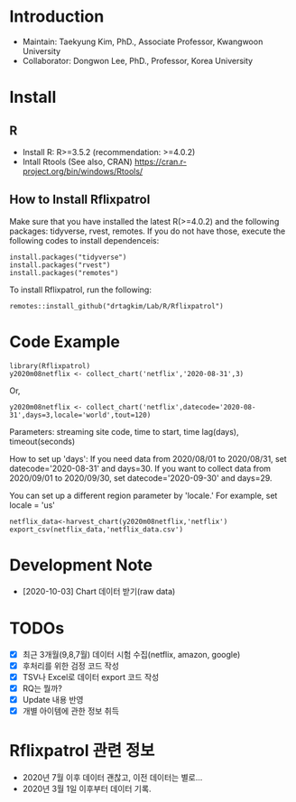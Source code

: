 # Introduction
- Maintain: Taekyung Kim, PhD., Associate Professor, Kwangwoon University
- Collaborator: Dongwon Lee, PhD., Professor, Korea University

# Install
## R
* Install R: R>=3.5.2 (recommendation: >=4.0.2)
* Intall Rtools (See also, CRAN) https://cran.r-project.org/bin/windows/Rtools/

## How to Install Rflixpatrol

Make sure that you have installed the latest R(>=4.0.2) and the following packages: tidyverse, rvest, remotes. If you do not have those, execute the following codes to install dependenceis:

```
install.packages("tidyverse")
install.packages("rvest")
install.packages("remotes")
```

To install Rflixpatrol, run the following:

```
remotes::install_github("drtagkim/Lab/R/Rflixpatrol")
```

# Code Example

```{r}
library(Rflixpatrol)
y2020m08netflix <- collect_chart('netflix','2020-08-31',3)
```

Or,

```
y2020m08netflix <- collect_chart('netflix',datecode='2020-08-31',days=3,locale='world',tout=120)
```
Parameters: streaming site code, time to start, time lag(days), timeout(seconds)

How to set up 'days': If you need data from 2020/08/01 to 2020/08/31, set datecode='2020-08-31' and days=30. If you want to collect data from 2020/09/01 to 2020/09/30, set datecode='2020-09-30' and days=29.

You can set up a different region parameter by 'locale.' For example, set locale = 'us'


```
netflix_data<-harvest_chart(y2020m08netflix,'netflix')
export_csv(netflix_data,'netflix_data.csv')
```

# Development Note
* [2020-10-03] Chart 데이터 받기(raw data)

# TODOs
- [x] 최근 3개월(9,8,7월) 데이터 시험 수집(netflix, amazon, google)
- [x] 후처리를 위한 검정 코드 작성
- [x] TSV나 Excel로 데이터 export 코드 작성
- [x] RQ는 뭘까?
- [x] Update 내용 반영
- [x] 개별 아이템에 관한 정보 취득

# Rflixpatrol 관련 정보
* 2020년 7월 이후 데이터 괜찮고, 이전 데이터는 별로...
* 2020년 3월 1일 이후부터 데이터 기록.